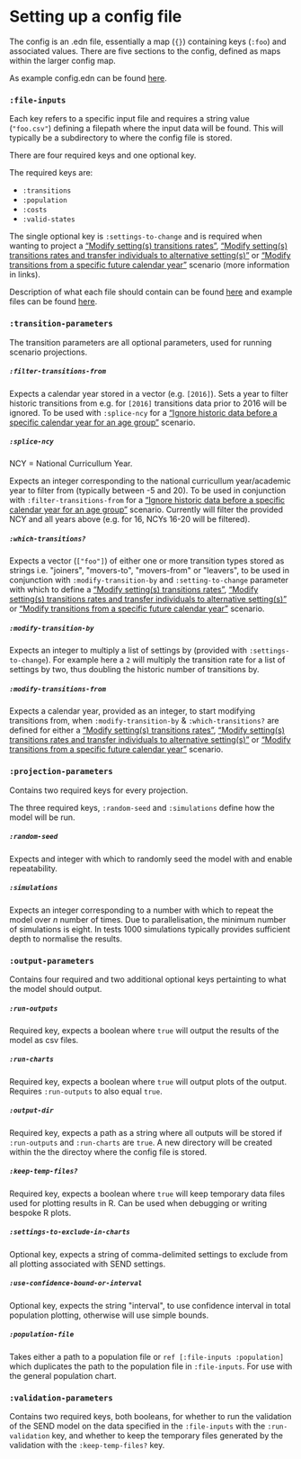 # Setting up a config file

The config is an .edn file, essentially a map (`{}`) containing keys (`:foo`) and associated values. There are five sections to the config, defined as maps within the larger config map.

As example config.edn can be found [here](https://github.com/MastodonC/witan.send/blob/master/data/demo/config.edn).

### `:file-inputs`

Each key refers to a specific input file and requires a string value (`"foo.csv"`) defining a filepath where the input data will be found. This will typically be a subdirectory to where the config file is stored.

There are four required keys and one optional key.

The required keys are:
- `:transitions`
- `:population`
- `:costs`
- `:valid-states`

The single optional key is `:settings-to-change` and is required when wanting to project a [“Modify setting(s) transitions rates”](https://github.com/MastodonC/witan.send/blob/master/doc/scenarios.md#modify-settings-transitions-rates), [“Modify setting(s) transitions rates and transfer individuals to alternative setting(s)”](https://github.com/MastodonC/witan.send/blob/master/doc/scenarios.md#modify-settings-transitions-rates-and-transfer-individuals-to-alternative-settings) or [“Modify transitions from a specific future calendar year”](https://github.com/MastodonC/witan.send/blob/master/doc/scenarios.md#modify-transitions-from-a-specific-future-calendar-year) scenario (more information in links).

Description of what each file should contain can be found [here](https://docs.google.com/document/d/138mSLMwTnH5ev1z0po07qGPxcfvuVkjR0ax8Yo88724/edit#) and example files can be found [here](https://github.com/MastodonC/witan.send/tree/master/data/demo/data).

### `:transition-parameters`

The transition parameters are all optional parameters, used for running scenario projections.

##### `:filter-transitions-from`

Expects a calendar year stored in a vector (e.g. `[2016]`). Sets a year to filter historic transitions from e.g. for `[2016]` transitions data prior to 2016 will be ignored. To be used with `:splice-ncy` for a [“Ignore historic data before a specific calendar year for an age group”](https://github.com/MastodonC/witan.send/blob/master/doc/scenarios.md#ignore-historic-data-before-a-specific-calendar-year-for-an-age-group) scenario.

##### `:splice-ncy`

NCY = National Curricullum Year.

Expects an integer corresponding to the national curricullum year/academic year to filter from (typically between -5 and 20). To be used in conjunction with `:filter-transitions-from` for a [“Ignore historic data before a specific calendar year for an age group”](https://github.com/MastodonC/witan.send/blob/master/doc/scenarios.md#ignore-historic-data-before-a-specific-calendar-year-for-an-age-group) scenario. Currently will filter the provided NCY and all years above (e.g. for 16, NCYs 16-20 will be filtered).

##### `:which-transitions?`

Expects a vector (`["foo"]`) of either one or more transition types stored as strings i.e. "joiners", "movers-to", "movers-from" or "leavers", to be used in conjunction with `:modify-transition-by` and `:setting-to-change` parameter with which to define a [“Modify setting(s) transitions rates”](https://github.com/MastodonC/witan.send/blob/master/doc/scenarios.md#modify-settings-transitions-rates), [“Modify setting(s) transitions rates and transfer individuals to alternative setting(s)”](https://github.com/MastodonC/witan.send/blob/master/doc/scenarios.md#modify-settings-transitions-rates-and-transfer-individuals-to-alternative-settings) or [“Modify transitions from a specific future calendar year”](https://github.com/MastodonC/witan.send/blob/master/doc/scenarios.md#modify-transitions-from-a-specific-future-calendar-year) scenario.

##### `:modify-transition-by`

Expects an integer to multiply a list of settings by (provided with `:settings-to-change`). For example here a `2` will multiply the transition rate for a list of settings by two, thus doubling the historic number of transitions by.

##### `:modify-transitions-from`

Expects a calendar year, provided as an integer, to start modifying transitions from, when `:modify-transition-by` & `:which-transitions?` are defined for either a [“Modify setting(s) transitions rates”](https://github.com/MastodonC/witan.send/blob/master/doc/scenarios.md#modify-settings-transitions-rates), [“Modify setting(s) transitions rates and transfer individuals to alternative setting(s)”](https://github.com/MastodonC/witan.send/blob/master/doc/scenarios.md#modify-settings-transitions-rates-and-transfer-individuals-to-alternative-settings) or [“Modify transitions from a specific future calendar year”](https://github.com/MastodonC/witan.send/blob/master/doc/scenarios.md#modify-transitions-from-a-specific-future-calendar-year) scenario.

### `:projection-parameters`

Contains two required keys for every projection.

The three required keys, `:random-seed` and `:simulations` define how the model will be run.

##### `:random-seed`

Expects and integer with which to randomly seed the model with and enable repeatability.

##### `:simulations`

Expects an integer corresponding to a number with which to repeat the model over _n_ number of times. Due to parallelisation, the minimum number of simulations is eight. In tests 1000 simulations typically provides sufficient depth to normalise the results.

### `:output-parameters`

Contains four required and two additional optional keys pertainting to what the model should output.

##### `:run-outputs`

Required key, expects a boolean where `true` will output the results of the model as csv files.

##### `:run-charts`

Required key, expects a boolean where `true` will output plots of the output. Requires `:run-outputs` to also equal `true`.

##### `:output-dir`

Required key, expects a path as a string where all outputs will be stored if `:run-outputs` and `:run-charts` are `true`. A new directory will be created within the the directoy where the config file is stored.

##### `:keep-temp-files?`

Required key, expects a boolean where `true` will keep temporary data files used for plotting results in R. Can be used when debugging or writing bespoke R plots.

##### `:settings-to-exclude-in-charts`

Optional key, expects a string of comma-delimited settings to exclude from all plotting associated with SEND settings.

##### `:use-confidence-bound-or-interval`

Optional key, expects the string "interval", to use confidence interval in total population plotting, otherwise will use simple bounds.

##### `:population-file`

Takes either a path to a population file or `ref [:file-inputs :population]` which duplicates the path to the population file in `:file-inputs`. For use with the general population chart.

### `:validation-parameters`

Contains two required keys, both booleans, for whether to run the validation of the SEND model on the data specified in the `:file-inputs` with the `:run-validation` key, and whether to keep the temporary files generated by the validation with the `:keep-temp-files?` key.
